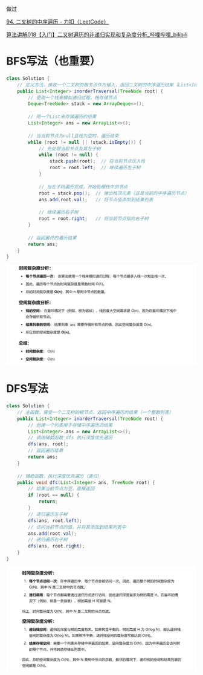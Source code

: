 



做过



[94. 二叉树的中序遍历 - 力扣（LeetCode）](https://leetcode.cn/problems/binary-tree-inorder-traversal/description/?envType=study-plan-v2&envId=top-100-liked)



[算法讲解018【入门】二叉树遍历的非递归实现和复杂度分析_哔哩哔哩_bilibili](https://www.bilibili.com/video/BV15P411t7e2/?spm_id_from=333.1387.search.video_card.click&vd_source=96c1635797a0d7626fb60e973a29da38)







# BFS写法（也重要）



```java
class Solution {
    // 定义方法，接收一个二叉树的根节点作为输入，返回二叉树的中序遍历结果（List<Integer>）
    public List<Integer> inorderTraversal(TreeNode root) {
        // 使用一个栈来模拟递归过程，栈存储节点
        Deque<TreeNode> stack = new ArrayDeque<>();
        
        // 用一个List来存储遍历的结果
        List<Integer> ans = new ArrayList<>();
        
        // 当当前节点为null且栈为空时，遍历结束
        while (root != null || !stack.isEmpty()) {
            // 先处理当前节点及其左子树
            while (root != null) {
                stack.push(root);  // 将当前节点压入栈
                root = root.left;  // 继续遍历左子树
            }
            
            // 当左子树遍历完成，开始处理栈中的节点
            root = stack.pop();  // 弹出栈顶元素（这是当前的中序遍历节点）
            ans.add(root.val);   // 将节点值添加到结果列表
            
            // 继续遍历右子树
            root = root.right;   // 将当前节点指向右子树
        }
        
        // 返回最终的遍历结果
        return ans;
    }
}

```





![{06C00F0A-F78D-4760-A052-6893A3ABF127}](assets/{06C00F0A-F78D-4760-A052-6893A3ABF127}.png)









# DFS写法

```java
class Solution {
    // 主函数，接受一个二叉树的根节点，返回中序遍历的结果（一个整数列表）
    public List<Integer> inorderTraversal(TreeNode root) {
        // 创建一个列表用于存储中序遍历的结果
        List<Integer> ans = new ArrayList<>();
        // 调用辅助函数 dfs 执行深度优先遍历
        dfs(ans, root);
        // 返回遍历结果
        return ans;
    }

    // 辅助函数，执行深度优先遍历（递归）
    public void dfs(List<Integer> ans, TreeNode root) {
        // 如果当前节点为空，直接返回
        if (root == null) {
            return;
        }
        // 递归遍历左子树
        dfs(ans, root.left);
        // 访问当前节点的值，并将其添加到结果列表中
        ans.add(root.val);
        // 递归遍历右子树
        dfs(ans, root.right);
    }
}

```



![{6C8BE5AD-0BBA-4E85-A758-3D6103981E20}](assets/{6C8BE5AD-0BBA-4E85-A758-3D6103981E20}.png)